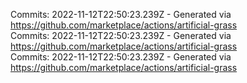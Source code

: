 Commits: 2022-11-12T22:50:23.239Z - Generated via https://github.com/marketplace/actions/artificial-grass
<br>
Commits: 2022-11-12T22:50:23.239Z - Generated via https://github.com/marketplace/actions/artificial-grass
<br>
Commits: 2022-11-12T22:50:23.239Z - Generated via https://github.com/marketplace/actions/artificial-grass
<br>

